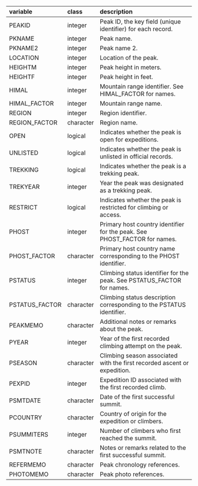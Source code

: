 |variable       |class     |description                           |
|:--------------|:---------|:-------------------------------------|
|PEAKID     |integer |Peak ID, the key field (unique identifier) for each record. |
|PKNAME     |integer |Peak name. |
|PKNAME2    |integer |Peak name 2. |
|LOCATION   |integer |Location of the peak. |
|HEIGHTM    |integer |Peak height in meters. |
|HEIGHTF    |integer |Peak height in feet. |
|HIMAL      |integer |Mountain range identifier.  See HIMAL_FACTOR for names.  |
|HIMAL_FACTOR   |integer   |Mountain range name. |
|REGION   |integer   |Region identifier. |
|REGION_FACTOR  |character |Region name. |
|OPEN     |logical   |Indicates  whether the peak is open for expeditions. |
|UNLISTED       |logical   |Indicates whether the peak is unlisted in official records. |
|TREKKING       |logical   |Indicates whether the peak is a trekking peak. |
|TREKYEAR        |integer   |Year the peak was designated as a trekking peak. |
|RESTRICT        |logical   |Indicates whether the peak is restricted for climbing or access. |
|PHOST           |integer   |Primary host country identifier for the peak. See PHOST_FACTOR for names. |
|PHOST_FACTOR    |character |Primary host country name corresponding to the PHOST identifier. |
|PSTATUS         |integer   |Climbing status identifier for the peak. See PSTATUS_FACTOR for names. |
|PSTATUS_FACTOR  |character |Climbing status description corresponding to the PSTATUS identifier. |
|PEAKMEMO        |character |Additional notes or remarks about the peak. |
|PYEAR           |integer   |Year of the first recorded climbing attempt on the peak. |
|PSEASON         |character |Climbing season associated with the first recorded ascent or expedition. |
|PEXPID          |integer   |Expedition ID associated with the first recorded climb. |
|PSMTDATE        |character |Date of the first successful summit. |
|PCOUNTRY        |character |Country of origin for the expedition or climbers. |
|PSUMMITERS      |integer   |Number of climbers who first reached the summit. |
|PSMTNOTE        |character |Notes or remarks related to the first successful summit. |
|REFERMEMO       |character |Peak chronology references. |
|PHOTOMEMO       |character |Peak photo references. |
